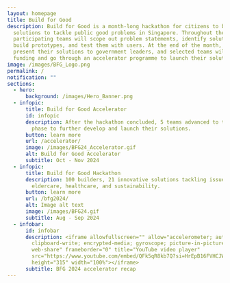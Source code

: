 ```yaml
---
layout: homepage
title: Build for Good
description: Build for Good is a month-long hackathon for citizens to build
  solutions to tackle public good problems in Singapore. Throughout the month,
  participating teams will scope out problem statements, identify solutions,
  build prototypes, and test them with users. At the end of the month, they will
  present their solutions to government leaders, and selected teams will receive
  funding and go through an accelerator programme to launch their solutions.
image: /images/BFG_Logo.png
permalink: /
notification: ""
sections:
  - hero:
      background: /images/Hero_Banner.png
  - infopic:
      title: Build for Good Accelerator
      id: infopic
      description: After the hackathon concluded, 5 teams advanced to the accelerator
        phase to further develop and launch their solutions.
      button: learn more
      url: /accelerator/
      image: /images/BFG24_Accelerator.gif
      alt: Build for Good Accelerator
      subtitle: Oct - Nov 2024
  - infopic:
      title: Build for Good Hackathon
      description: 100 builders, 21 innovative solutions tackling issues such as
        eldercare, healthcare, and sustainability.
      button: learn more
      url: /bfg2024/
      alt: Image alt text
      image: /images/BFG24.gif
      subtitle: Aug - Sep 2024
  - infobar:
      id: infobar
      description: <iframe allowfullscreen="" allow="accelerometer; autoplay;
        clipboard-write; encrypted-media; gyroscope; picture-in-picture;
        web-share" frameborder="0" title="YouTube video player"
        src="https://www.youtube.com/embed/QFk5qR8kb7Q?si=HrEpB16FVHCJWebv"
        height="315" width="100%"></iframe>
      subtitle: BFG 2024 accelerator recap
---
```

